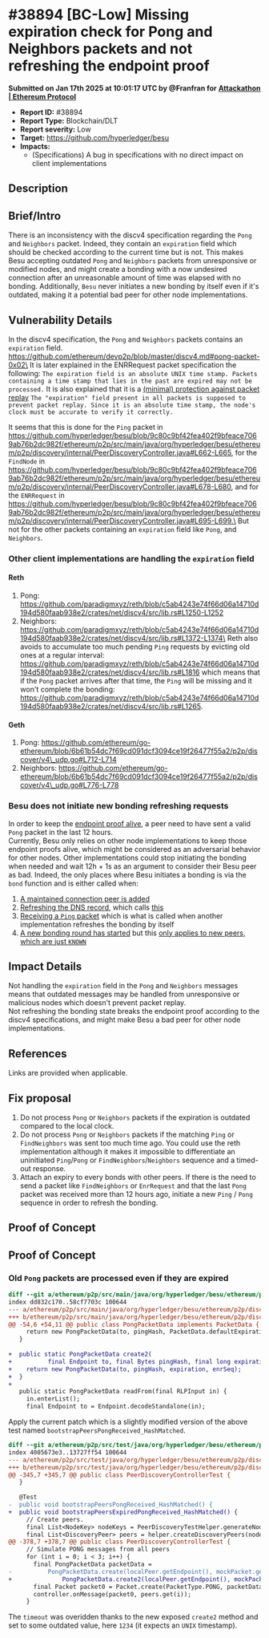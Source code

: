 # #38894 \[BC-Low] Missing expiration check for Pong and Neighbors packets and not refreshing the endpoint proof

**Submitted on Jan 17th 2025 at 10:01:17 UTC by @Franfran for** [**Attackathon | Ethereum Protocol**](https://immunefi.com/audit-competition/ethereum-protocol-attackathon)

* **Report ID:** #38894
* **Report Type:** Blockchain/DLT
* **Report severity:** Low
* **Target:** https://github.com/hyperledger/besu
* **Impacts:**
  * (Specifications) A bug in specifications with no direct impact on client implementations

## Description

## Brief/Intro

There is an inconsistency with the discv4 specification regarding the `Pong` and `Neighbors` packet. Indeed, they contain an `expiration` field which should be checked according to the current time but is not. This makes Besu accepting outdated `Pong` and `Neighbors` packets from unresponsive or modified nodes, and might create a bonding with a now undesired connection after an unreasonable amount of time was elapsed with no bonding. Additionally, `Besu` never initiates a new bonding by itself even if it's outdated, making it a potential bad peer for other node implementations.

## Vulnerability Details

In the discv4 specification, the `Pong` and `Neighbors` packets contains an `expiration` field.\
https://github.com/ethereum/devp2p/blob/master/discv4.md#pong-packet-0x02\
It is later explained in the ENRRequest packet specification the following: `The expiration field is an absolute UNIX time stamp. Packets containing a time stamp that lies in the past are expired may not be processed.` It is also explained that it is a [(minimal) protection against packet replay](https://github.com/ethereum/devp2p/blob/master/discv4.md#known-issues-in-the-current-version) `The "expiration" field present in all packets is supposed to prevent packet replay. Since it is an absolute time stamp, the node's clock must be accurate to verify it correctly.`

It seems that this is done for the `Ping` packet in https://github.com/hyperledger/besu/blob/9c80c9bf42fea402f9bfeace7069ab76b2dc982f/ethereum/p2p/src/main/java/org/hyperledger/besu/ethereum/p2p/discovery/internal/PeerDiscoveryController.java#L662-L665, for the `FindNode` in https://github.com/hyperledger/besu/blob/9c80c9bf42fea402f9bfeace7069ab76b2dc982f/ethereum/p2p/src/main/java/org/hyperledger/besu/ethereum/p2p/discovery/internal/PeerDiscoveryController.java#L678-L680, and for the `ENRRequest` in https://github.com/hyperledger/besu/blob/9c80c9bf42fea402f9bfeace7069ab76b2dc982f/ethereum/p2p/src/main/java/org/hyperledger/besu/ethereum/p2p/discovery/internal/PeerDiscoveryController.java#L695-L699.\
But not for the other packets containing an `expiration` field like `Pong`, and `Neighbors`.

### Other client implementations are handling the `expiration` field

#### Reth

1. Pong: https://github.com/paradigmxyz/reth/blob/c5ab4243e74f66d06a14710d194d580faab938e2/crates/net/discv4/src/lib.rs#L1250-L1252
2. Neighbors: https://github.com/paradigmxyz/reth/blob/c5ab4243e74f66d06a14710d194d580faab938e2/crates/net/discv4/src/lib.rs#L1372-L1374\
   Reth also avoids to accumulate too much pending `Ping` requests by evicting old ones at a regular interval: https://github.com/paradigmxyz/reth/blob/c5ab4243e74f66d06a14710d194d580faab938e2/crates/net/discv4/src/lib.rs#L1816 which means that if the `Pong` packet arrives after that time, the `Ping` will be missing and it won't complete the bonding: https://github.com/paradigmxyz/reth/blob/c5ab4243e74f66d06a14710d194d580faab938e2/crates/net/discv4/src/lib.rs#L1265.

#### Geth

1. Pong: https://github.com/ethereum/go-ethereum/blob/6b61b54dc7f69cd091dcf3094ce19f26477f55a2/p2p/discover/v4\_udp.go#L712-L714
2. Neighbors: https://github.com/ethereum/go-ethereum/blob/6b61b54dc7f69cd091dcf3094ce19f26477f55a2/p2p/discover/v4\_udp.go#L776-L778

### Besu does not initiate new bonding refreshing requests

In order to keep the [endpoint proof alive](https://github.com/ethereum/devp2p/blob/master/discv4.md#endpoint-proof), a peer need to have sent a valid `Pong` packet in the last 12 hours.\
Currently, Besu only relies on other node implementations to keep those endpoint proofs alive, which might be considered as an adversarial behavior for other nodes. Other implementations could stop initiating the bonding when needed and wait 12h + 1s as an argument to consider their Besu peer as bad. Indeed, the only places where Besu initiates a bonding is via the `bond` function and is either called when:

1. [A maintained connection peer is added](https://github.com/hyperledger/besu/blob/01126c0853e5a1152e760b4a5d1aa3862301e1c8/ethereum/p2p/src/main/java/org/hyperledger/besu/ethereum/p2p/network/DefaultP2PNetwork.java#L342)
2. [Refreshing the DNS record](https://github.com/hyperledger/besu/blob/01126c0853e5a1152e760b4a5d1aa3862301e1c8/ethereum/p2p/src/main/java/org/hyperledger/besu/ethereum/p2p/discovery/dns/DNSDaemon.java#L103), which calls [this](https://github.com/hyperledger/besu/blob/01126c0853e5a1152e760b4a5d1aa3862301e1c8/ethereum/p2p/src/main/java/org/hyperledger/besu/ethereum/p2p/network/DefaultP2PNetwork.java#L377)
3. [Receiving a `Ping` packet](https://github.com/hyperledger/besu/blob/9c80c9bf42fea402f9bfeace7069ab76b2dc982f/ethereum/p2p/src/main/java/org/hyperledger/besu/ethereum/p2p/discovery/internal/PeerDiscoveryController.java#L329) which is what is called when another implementation refreshes the bonding by itself
4. [A new bonding round has started](https://github.com/hyperledger/besu/blob/9c80c9bf42fea402f9bfeace7069ab76b2dc982f/ethereum/p2p/src/main/java/org/hyperledger/besu/ethereum/p2p/discovery/internal/RecursivePeerRefreshState.java#L123) but this [only applies to new peers, which are just `KNOWN`](https://github.com/hyperledger/besu/blob/9c80c9bf42fea402f9bfeace7069ab76b2dc982f/ethereum/p2p/src/main/java/org/hyperledger/besu/ethereum/p2p/discovery/internal/RecursivePeerRefreshState.java#L334)

## Impact Details

Not handling the `expiration` field in the `Pong` and `Neighbors` messages means that outdated messages may be handled from unresponsive or malicious nodes which doesn't prevent packet replay.\
Not refreshing the bonding state breaks the endpoint proof according to the discv4 specifications, and might make Besu a bad peer for other node implementations.

## References

Links are provided when applicable.

## Fix proposal

1. Do not process `Pong` or `Neighbors` packets if the expiration is outdated compared to the local clock.
2. Do not process `Pong` or `Neighbors` packets if the matching `Ping` or `FindNeighbors` was sent too much time ago. You could use the reth implementation although it makes it impossible to differentiate an uninitiated `Ping`/`Pong` or `FindNeighbors`/`Neighbors` sequence and a timed-out response.
3. Attach an expiry to every bonds with other peers. If there is the need to send a packet like `FindNeighbors` or `EnrRequest` and that the last `Pong` packet was received more than 12 hours ago, initiate a new `Ping` / `Pong` sequence in order to refresh the bonding.

## Proof of Concept

## Proof of Concept

### Old `Pong` packets are processed even if they are expired

```diff
diff --git a/ethereum/p2p/src/main/java/org/hyperledger/besu/ethereum/p2p/discovery/internal/PongPacketData.java b/ethereum/p2p/src/main/java/org/hyperledger/besu/ethereum/p2p/discovery/internal/PongPacketData.java
index dd832c170..58cf7703c 100644
--- a/ethereum/p2p/src/main/java/org/hyperledger/besu/ethereum/p2p/discovery/internal/PongPacketData.java
+++ b/ethereum/p2p/src/main/java/org/hyperledger/besu/ethereum/p2p/discovery/internal/PongPacketData.java
@@ -54,6 +54,11 @@ public class PongPacketData implements PacketData {
     return new PongPacketData(to, pingHash, PacketData.defaultExpiration(), enrSeq);
   }
 
+  public static PongPacketData create2(
+          final Endpoint to, final Bytes pingHash, final long expiration, final UInt64 enrSeq) {
+    return new PongPacketData(to, pingHash, expiration, enrSeq);
+  }
+
   public static PongPacketData readFrom(final RLPInput in) {
     in.enterList();
     final Endpoint to = Endpoint.decodeStandalone(in);
```

Apply the current patch which is a slightly modified version of the above test named `bootstrapPeersPongReceived_HashMatched`.

```diff
diff --git a/ethereum/p2p/src/test/java/org/hyperledger/besu/ethereum/p2p/discovery/internal/PeerDiscoveryControllerTest.java b/ethereum/p2p/src/test/java/org/hyperledger/besu/ethereum/p2p/discovery/internal/PeerDiscoveryControllerTest.java
index 4005673e3..13727ff54 100644
--- a/ethereum/p2p/src/test/java/org/hyperledger/besu/ethereum/p2p/discovery/internal/PeerDiscoveryControllerTest.java
+++ b/ethereum/p2p/src/test/java/org/hyperledger/besu/ethereum/p2p/discovery/internal/PeerDiscoveryControllerTest.java
@@ -345,7 +345,7 @@ public class PeerDiscoveryControllerTest {
   }
 
   @Test
-  public void bootstrapPeersPongReceived_HashMatched() {
+  public void bootstrapPeersExpiredPongReceived_HashMatched() {
     // Create peers.
     final List<NodeKey> nodeKeys = PeerDiscoveryTestHelper.generateNodeKeys(3);
     final List<DiscoveryPeer> peers = helper.createDiscoveryPeers(nodeKeys);
@@ -378,7 +378,7 @@ public class PeerDiscoveryControllerTest {
     // Simulate PONG messages from all peers
     for (int i = 0; i < 3; i++) {
       final PongPacketData packetData =
-          PongPacketData.create(localPeer.getEndpoint(), mockPacket.getHash(), UInt64.ONE);
+              PongPacketData.create2(localPeer.getEndpoint(), mockPacket.getHash(), 1234, UInt64.ONE);
       final Packet packet0 = Packet.create(PacketType.PONG, packetData, nodeKeys.get(i));
       controller.onMessage(packet0, peers.get(i));
     }
```

The `timeout` was overidden thanks to the new exposed `create2` method and set to some outdated value, here `1234` (it expects an `UNIX` timestamp).
